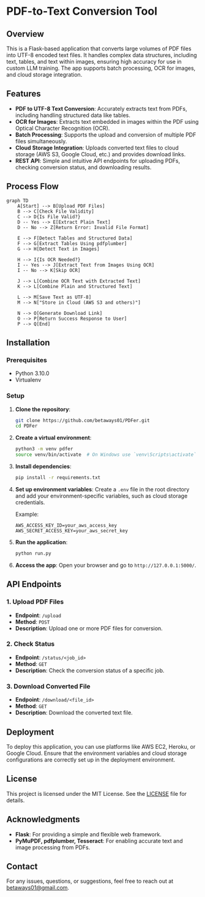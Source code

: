 # PDF-to-Text Conversion Tool

## Overview

This is a Flask-based application that converts large volumes of PDF files into UTF-8 encoded text files. It handles complex data structures, including text, tables, and text within images, ensuring high accuracy for use in custom LLM training. The app supports batch processing, OCR for images, and cloud storage integration.

## Features

- **PDF to UTF-8 Text Conversion**: Accurately extracts text from PDFs, including handling structured data like tables.
- **OCR for Images**: Extracts text embedded in images within the PDF using Optical Character Recognition (OCR).
- **Batch Processing**: Supports the upload and conversion of multiple PDF files simultaneously.
- **Cloud Storage Integration**: Uploads converted text files to cloud storage (AWS S3, Google Cloud, etc.) and provides download links.
- **REST API**: Simple and intuitive API endpoints for uploading PDFs, checking conversion status, and downloading results.

## Process Flow

```mermaid
graph TD
    A[Start] --> B[Upload PDF Files]
    B --> C[Check File Validity]
    C --> D{Is File Valid?}
    D -- Yes --> E[Extract Plain Text]
    D -- No --> Z[Return Error: Invalid File Format]
    
    E --> F[Detect Tables and Structured Data]
    F --> G[Extract Tables Using pdfplumber]
    G --> H[Detect Text in Images]
    
    H --> I{Is OCR Needed?}
    I -- Yes --> J[Extract Text from Images Using OCR]
    I -- No --> K[Skip OCR]

    J --> L[Combine OCR Text with Extracted Text]
    K --> L[Combine Plain and Structured Text]

    L --> M[Save Text as UTF-8]
    M --> N["Store in Cloud (AWS S3 and others)"]

    N --> O[Generate Download Link]
    O --> P[Return Success Response to User]
    P --> Q[End]
```

## Installation

### Prerequisites

- Python 3.10.0
- Virtualenv

### Setup

1. **Clone the repository**:
    ```bash
    git clone https://github.com/betaways01/PDFer.git
    cd PDFer
    ```

2. **Create a virtual environment**:
    ```bash
    python3 -m venv pdfer
    source venv/bin/activate  # On Windows use `venv\Scripts\activate`
    ```

3. **Install dependencies**:
    ```bash
    pip install -r requirements.txt
    ```

4. **Set up environment variables**:
    Create a `.env` file in the root directory and add your environment-specific variables, such as cloud storage credentials.

    Example:
    ```
    AWS_ACCESS_KEY_ID=your_aws_access_key
    AWS_SECRET_ACCESS_KEY=your_aws_secret_key
    ```

5. **Run the application**:
    ```bash
    python run.py
    ```

6. **Access the app**:
    Open your browser and go to `http://127.0.0.1:5000/`.

## API Endpoints

### 1. Upload PDF Files
- **Endpoint**: `/upload`
- **Method**: `POST`
- **Description**: Upload one or more PDF files for conversion.

### 2. Check Status
- **Endpoint**: `/status/<job_id>`
- **Method**: `GET`
- **Description**: Check the conversion status of a specific job.

### 3. Download Converted File
- **Endpoint**: `/download/<file_id>`
- **Method**: `GET`
- **Description**: Download the converted text file.

## Deployment

To deploy this application, you can use platforms like AWS EC2, Heroku, or Google Cloud. Ensure that the environment variables and cloud storage configurations are correctly set up in the deployment environment.

## License

This project is licensed under the MIT License. See the [LICENSE](LICENSE) file for details.

## Acknowledgments

- **Flask**: For providing a simple and flexible web framework.
- **PyMuPDF, pdfplumber, Tesseract**: For enabling accurate text and image processing from PDFs.

## Contact

For any issues, questions, or suggestions, feel free to reach out at <betaways01@gmail.com>.
